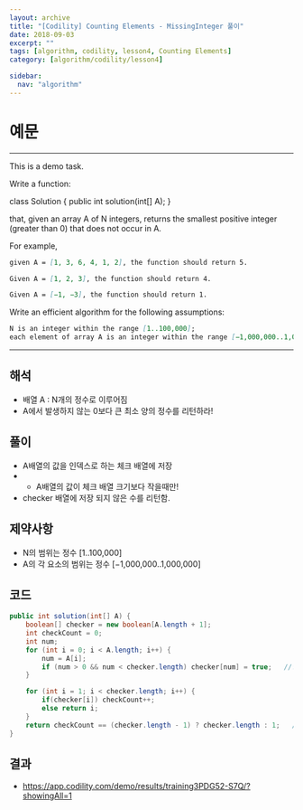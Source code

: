 ```yaml
---
layout: archive
title: "[Codility] Counting Elements - MissingInteger 풀이"
date: 2018-09-03
excerpt: ""
tags: [algorithm, codility, lesson4, Counting Elements]
category: [algorithm/codility/lesson4]

sidebar:
  nav: "algorithm"
---
```


# 예문

* * *

This is a demo task.

Write a function:

class Solution { public int solution(int[] A); }

that, given an array A of N integers, returns the smallest positive integer (greater than 0) that does not occur in A.

For example,

``` markdown
given A = [1, 3, 6, 4, 1, 2], the function should return 5.

Given A = [1, 2, 3], the function should return 4.

Given A = [−1, −3], the function should return 1.
```

Write an efficient algorithm for the following assumptions:

``` markdown
N is an integer within the range [1..100,000];
each element of array A is an integer within the range [−1,000,000..1,000,000].
```

* * *

## 해석

* 배열 A : N개의 정수로 이루어짐
* A에서 발생하지 않는 0보다 큰 최소 양의 정수를 리턴하라!

## 풀이

* A배열의 값을 인덱스로 하는 체크 배열에 저장
* * A배열의 값이 체크 배열 크기보다 작을때만!
* checker 배열에 저장 되지 않은 수를 리턴함.

## 제약사항

* N의 범위는 정수 [1..100,000]
* A의 각 요소의 범위는 정수 [−1,000,000..1,000,000]

## 코드

``` java
public int solution(int[] A) {
    boolean[] checker = new boolean[A.length + 1];
    int checkCount = 0;
    int num;
    for (int i = 0; i < A.length; i++) {
        num = A[i];
        if (num > 0 && num < checker.length) checker[num] = true;   //양수 일 때만 체크
    }

    for (int i = 1; i < checker.length; i++) {
        if(checker[i]) checkCount++;
        else return i;
    }
    return checkCount == (checker.length - 1) ? checker.length : 1;   //모두 만족하면 그 다음수 리턴 아니면 모두 음수이므로 양의 최소값 1 리턴
}
```

## 결과

* <https://app.codility.com/demo/results/training3PDG52-S7Q/?showingAll=1>